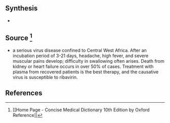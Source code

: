 ## Synthesis
- 
## Source [^1]
- a serious virus disease confined to Central West Africa. After an incubation period of 3-21 days, headache, high fever, and severe muscular pains develop; difficulty in swallowing often arises. Death from kidney or heart failure occurs in over $50 \%$ of cases. Treatment with plasma from recovered patients is the best therapy, and the causative virus is susceptible to ribavirin.
## References

[^1]: [[Home Page - Concise Medical Dictionary 10th Edition by Oxford Reference]]